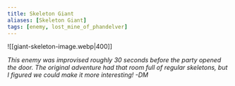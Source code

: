 ```yaml
---
title: Skeleton Giant
aliases: [Skeleton Giant]
tags: [enemy, lost_mine_of_phandelver]
---
```

![[giant-skeleton-image.webp|400]]

*This enemy was improvised roughly 30 seconds before the party opened the door. The original adventure had that room full of regular skeletons, but I figured we could make it more interesting! -DM*